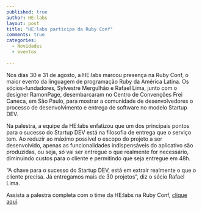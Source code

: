 ```yaml
---
published: true
author: HE:labs
layout: post
title: "HE:labs participa da Ruby Conf"
comments: true
categories:
  - Novidades
  - eventos
     
---
```


Nos dias 30 e 31 de agosto, a  HE:labs marcou presença na Ruby Conf, o maior evento da linguagem de programação Ruby da América Latina.  Os sócios-fundadores, Sylvestre Mergulhão e Rafael Lima, junto com o designer RamonPage, desembarcaram no Centro de Convenções Frei Caneca, em São Paulo, para mostrar a comunidade de desenvolvedores o processo de desenvolvimento e entrega de software  no modelo Startup DEV.

Na palestra, a equipe da HE:labs enfatizou que um dos principais pontos para o sucesso do Startup DEV está na filosofia de entrega que o serviço tem. Ao reduzir ao máximo possível o escopo do projeto a ser desenvolvido, apenas as funcionalidades indispensáveis do aplicativo  são produzidas, ou seja, só vai ser entregue o que realmente for necessário, diminuindo custos para o cliente e permitindo que seja entregue em 48h.

“A chave para o sucesso do Startup DEV, está em extrair realmente o que o cliente precisa. Já entregamos  mais de 30 projetos”, diz o sócio Rafael Lima.

Assista a palestra completa com o time da HE:labs na Ruby Conf, [clique aqui](http://www.eventials.com/rubyconfbr2012/recorded/M2UzZTJkMzY2MzdiNTg2NTUxNWM1MzI3NWY1YjRhMzYjIzEyODY_3D).